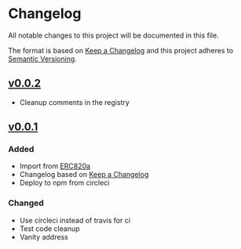 <!-- This Source Code Form is subject to the terms of the Mozilla Public
     License, v. 2.0. If a copy of the MPL was not distributed with this
     file, You can obtain one at http://mozilla.org/MPL/2.0/. -->
# Changelog
All notable changes to this project will be documented in this file.

The format is based on [Keep a Changelog][keep a changelog]
and this project adheres to [Semantic Versioning][semver].

<!-- ## [Unreleased][unreleased]

### Added
- N/A

### Changed
- N/A

### Fixed
- N/A

### Removed
- N/A
-->

## [v0.0.2][]

- Cleanup comments in the registry

## [v0.0.1][]


### Added
- Import from [ERC820a][erc820a]
- Changelog based on [Keep a Changelog][keep a changelog]
- Deploy to npm from circleci

### Changed
- Use circleci instead of travis for ci
- Test code cleanup
- Vanity address

[unreleased]: https://github.com/0xjac/ERC1820/compare/v0.0.2..HEAD
[v0.0.2]: https://github.com/0xjac/ERC1820/compare/v0.0.1..v0.0.2
[v0.0.1]: https://github.com/0xjac/ERC1820/compare/0b80d867940243d4538b8686f3c647704e9cb5c6..v0.0.1
[erc820a]: https://github.com/jbaylina/ERC820a
[keep a changelog]: https://keepachangelog.com/en/1.0.0/
[semver]: https://semver.org/spec/v2.0.0.html
[readme]: README.md
